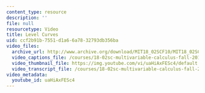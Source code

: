 ```yaml
---
content_type: resource
description: ''
file: null
resourcetype: Video
title: Level Curves
uid: ccf2b91b-7551-d1a6-6a78-32793db356ba
video_files:
  archive_url: http://www.archive.org/download/MIT18_02SCF10/MIT18_02SCF10Rec_18_300k.mp4
  video_captions_file: /courses/18-02sc-multivariable-calculus-fall-2010/047f023108cc5f91899c4f4c4aa211dd_uaHiAxFESc4.vtt
  video_thumbnail_file: https://img.youtube.com/vi/uaHiAxFESc4/default.jpg
  video_transcript_file: /courses/18-02sc-multivariable-calculus-fall-2010/191411c7b7f10872c38be40d98029a57_uaHiAxFESc4.pdf
video_metadata:
  youtube_id: uaHiAxFESc4
---
```

